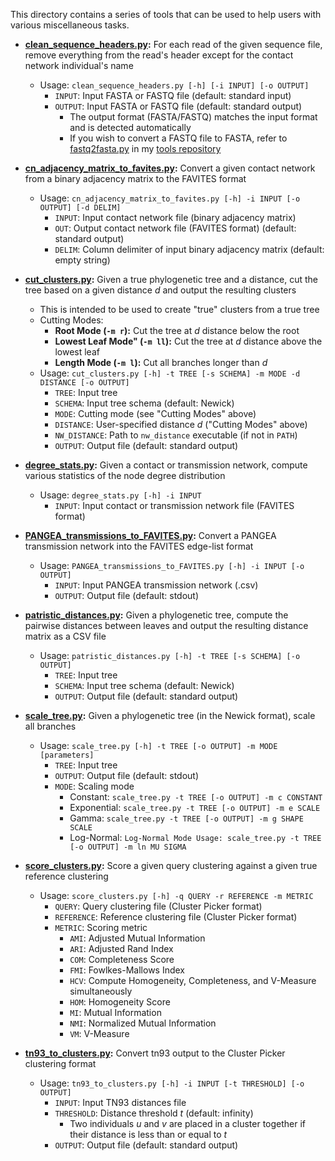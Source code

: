 This directory contains a series of tools that can be used to help users with various miscellaneous tasks.

* **[clean_sequence_headers.py](clean_sequence_headers.py):** For each read of the given sequence file, remove everything from the read's header except for the contact network individual's name
    * Usage: `clean_sequence_headers.py [-h] [-i INPUT] [-o OUTPUT]`
        * `INPUT`: Input FASTA or FASTQ file (default: standard input)
        * `OUTPUT`: Input FASTA or FASTQ file (default: standard output)
            * The output format (FASTA/FASTQ) matches the input format and is detected automatically
            * If you wish to convert a FASTQ file to FASTA, refer to [fastq2fasta.py](https://github.com/niemasd/tools/blob/master/fastq2fasta.py) in my [tools repository](https://github.com/niemasd/tools)

* **[cn_adjacency_matrix_to_favites.py](cn_adjacency_matrix_to_favites.py):** Convert a given contact network from a binary adjacency matrix to the FAVITES format
    * Usage: `cn_adjacency_matrix_to_favites.py [-h] -i INPUT [-o OUTPUT] [-d DELIM]`
        * `INPUT`: Input contact network file (binary adjacency matrix)
        * `OUT`: Output contact network file (FAVITES format) (default: standard output)
        * `DELIM`: Column delimiter of input binary adjacency matrix (default: empty string)

* **[cut_clusters.py](cut_clusters.py):** Given a true phylogenetic tree and a distance, cut the tree based on a given distance *d* and output the resulting clusters
    * This is intended to be used to create "true" clusters from a true tree
    * Cutting Modes:
        * **Root Mode (`-m r`):** Cut the tree at *d* distance below the root
        * **Lowest Leaf Mode" (`-m ll`):** Cut the tree at *d* distance above the lowest leaf
        * **Length Mode (`-m l`):** Cut all branches longer than *d*
    * Usage: `cut_clusters.py [-h] -t TREE [-s SCHEMA] -m MODE -d DISTANCE [-o OUTPUT]`
        * `TREE`: Input tree
        * `SCHEMA`: Input tree schema (default: Newick)
        * `MODE`: Cutting mode (see "Cutting Modes" above)
        * `DISTANCE`: User-specified distance *d* ("Cutting Modes" above)
        * `NW_DISTANCE`: Path to `nw_distance` executable (if not in `PATH`)
        * `OUTPUT`: Output file (default: standard output)

* **[degree_stats.py](degree_stats.py):** Given a contact or transmission network, compute various statistics of the node degree distribution
    * Usage: `degree_stats.py [-h] -i INPUT`
        * `INPUT`: Input contact or transmission network file (FAVITES format)

* **[PANGEA_transmissions_to_FAVITES.py](PANGEA_transmissions_to_FAVITES.py):** Convert a PANGEA transmission network into the FAVITES edge-list format
    * Usage: `PANGEA_transmissions_to_FAVITES.py [-h] -i INPUT [-o OUTPUT]`
        * `INPUT`: Input PANGEA transmission network (.csv)
        * `OUTPUT`: Output file (default: stdout)

* **[patristic_distances.py](patristic_distances.py):** Given a phylogenetic tree, compute the pairwise distances between leaves and output the resulting distance matrix as a CSV file
    * Usage: `patristic_distances.py [-h] -t TREE [-s SCHEMA] [-o OUTPUT]`
        * `TREE`: Input tree
        * `SCHEMA`: Input tree schema (default: Newick)
        * `OUTPUT`: Output file (default: standard output)

* **[scale_tree.py](scale_tree.py):** Given a phylogenetic tree (in the Newick format), scale all branches
    * Usage: `scale_tree.py [-h] -t TREE [-o OUTPUT] -m MODE [parameters]`
        * `TREE`: Input tree
        * `OUTPUT`: Output file (default: stdout)
        * `MODE`: Scaling mode
            * Constant: `scale_tree.py -t TREE [-o OUTPUT] -m c CONSTANT`
            * Exponential: `scale_tree.py -t TREE [-o OUTPUT] -m e SCALE`
            * Gamma: `scale_tree.py -t TREE [-o OUTPUT] -m g SHAPE SCALE`
            * Log-Normal: `Log-Normal Mode Usage: scale_tree.py -t TREE [-o OUTPUT] -m ln MU SIGMA`

* **[score_clusters.py](score_clusters.py):** Score a given query clustering against a given true reference clustering
    * Usage: `score_clusters.py [-h] -q QUERY -r REFERENCE -m METRIC`
        * `QUERY`: Query clustering file (Cluster Picker format)
        * `REFERENCE`: Reference clustering file (Cluster Picker format)
        * `METRIC`: Scoring metric
            * `AMI`: Adjusted Mutual Information
            * `ARI`: Adjusted Rand Index
            * `COM`: Completeness Score
            * `FMI`: Fowlkes-Mallows Index
            * `HCV`: Compute Homogeneity, Completeness, and V-Measure simultaneously
            * `HOM`: Homogeneity Score
            * `MI`: Mutual Information
            * `NMI`: Normalized Mutual Information
            * `VM`: V-Measure

* **[tn93_to_clusters.py](tn93_to_clusters.py):** Convert tn93 output to the Cluster Picker clustering format
    * Usage: `tn93_to_clusters.py [-h] -i INPUT [-t THRESHOLD] [-o OUTPUT]`
        * `INPUT`: Input TN93 distances file
        * `THRESHOLD`: Distance threshold *t* (default: infinity)
            * Two individuals *u* and *v* are placed in a cluster together if their distance is less than or equal to *t*
        * `OUTPUT`: Output file (default: standard output)